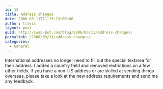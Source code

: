 ```yaml
---
id: 12
title: Address changes
date: 2006-03-11T21:15:19+00:00
author: travis
layout: post
guid: http://swap-bot.com/blog/2006/03/11/address-changes/
permalink: /2006/03/11/address-changes/
categories:
  - General
---
```

International addresses no longer need to fill out the special textarea for their address. I added a country field and removed restrictions on a few other fields. If you have a non-US address or are skilled at sending things overseas, please take a look at the new address requirements and send me any feedback.